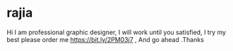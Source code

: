 # rajia
Hi I am professional graphic designer, I will work until you satisfied, I try my best please order me https://bit.ly/2PM03j7 , And go ahead .Thanks
